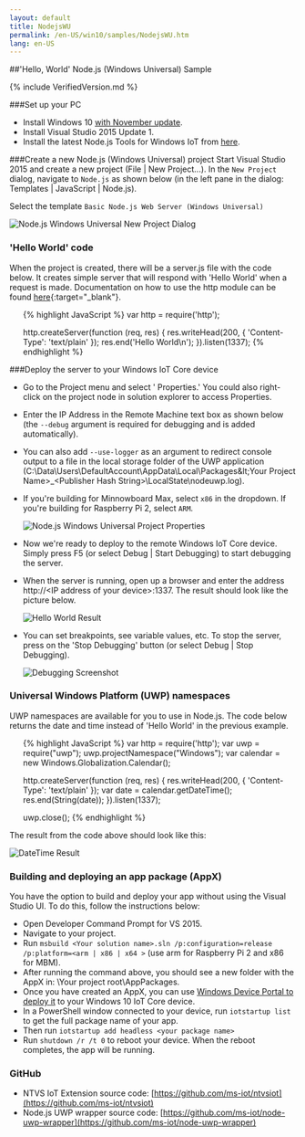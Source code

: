 ```yaml
---
layout: default
title: NodejsWU
permalink: /en-US/win10/samples/NodejsWU.htm
lang: en-US
---
```


##'Hello, World' Node.js (Windows Universal) Sample

{% include VerifiedVersion.md %}

###Set up your PC
* Install Windows 10 [with November update](http://windows.microsoft.com/en-us/windows-10/windows-update-faq).
* Install Visual Studio 2015 Update 1.
* Install the latest Node.js Tools for Windows IoT from [here](http://aka.ms/ntvsiotlatest).


###Create a new Node.js (Windows Universal) project
Start Visual Studio 2015 and create a new project (File \| New Project...). In the `New Project` dialog, navigate to `Node.js` as shown below (in the left pane in the dialog: Templates \| JavaScript \| Node.js).

Select the template `Basic Node.js Web Server (Windows Universal)`

![Node.js Windows Universal New Project Dialog]({{site.baseurl}}/images/Nodejs/nodejswu-newprojectdialog.png)


### 'Hello World' code
When the project is created, there will be a server.js file with the code below. It creates simple server that will respond with 'Hello World' when a request is made. Documentation on how to use the http module can be found [here](https://nodejs.org/api/http.html){:target="_blank"}.
<UL>
{% highlight JavaScript %}
var http = require('http');

http.createServer(function (req, res) {
    res.writeHead(200, { 'Content-Type': 'text/plain' });
    res.end('Hello World\n');
}).listen(1337);
{% endhighlight %}
</UL>


###Deploy the server to your Windows IoT Core device
* Go to the Project menu and select '<Your project name> Properties.' You could also right-click on the project node in solution explorer to access Properties.
* Enter the IP Address in the Remote Machine text box as shown below (the `--debug` argument is required for debugging and is added automatically).
* You can also add `--use-logger` as an argument to redirect console output to a file in the local storage folder of the UWP application
  (C:\Data\Users\DefaultAccount\AppData\Local\Packages\&lt;Your Project Name&gt;_&lt;Publisher Hash String&gt;\LocalState\nodeuwp.log).
* If you're building for Minnowboard Max, select `x86` in the dropdown.  If you're building for Raspberry Pi 2, select `ARM`.

    ![Node.js Windows Universal Project Properties]({{site.baseurl}}/images/Nodejs/nodejswu-properties.png)

* Now we're ready to deploy to the remote Windows IoT Core device. Simply press F5 (or select Debug \| Start Debugging) to start debugging the server.

* When the server is running, open up a browser and enter the address http://&lt;IP address of your device&gt;:1337. The result should look like the picture below.

    ![Hello World Result]({{site.baseurl}}/images/Nodejs/helloworld-ie.png)

* You can set breakpoints, see variable values, etc. To stop the server, press on the 'Stop Debugging' button (or select Debug \| Stop Debugging).

    ![Debugging Screenshot]({{site.baseurl}}/images/Nodejs/debugging-vs.png)


### Universal Windows Platform (UWP) namespaces
UWP namespaces are available for you to use in Node.js. The code below returns the date and time instead of 'Hello World' in the previous example.
<UL>
{% highlight JavaScript %}
var http = require('http');
var uwp = require("uwp");
uwp.projectNamespace("Windows");
var calendar = new Windows.Globalization.Calendar();

http.createServer(function (req, res) {
    res.writeHead(200, { 'Content-Type': 'text/plain' });
    var date = calendar.getDateTime();
    res.end(String(date));
}).listen(1337);

uwp.close();
{% endhighlight %}
</UL>

The result from the code above should look like this:

![DateTime Result]({{site.baseurl}}/images/Nodejs/datetime-ie.png)


### Building and deploying an app package (AppX)
You have the option to build and deploy your app without using the Visual Studio UI. To do this, follow the instructions below:

* Open Developer Command Prompt for VS 2015.
* Navigate to your project.
* Run `msbuild <Your solution name>.sln /p:configuration=release /p:platform=<arm | x86 | x64 >` (use arm for Raspberry Pi 2 and x86 for MBM).
* After running the command above, you should see a new folder with the AppX in: \Your project root\AppPackages.
* Once you have created an AppX, you can use [Windows Device Portal to deploy it]({{site.baseurl}}/{{page.lang}}/win10/tools/DevicePortal.htm#apps) to your Windows 10 IoT Core device.
* In a PowerShell window connected to your device, run `iotstartup list` to get the full package name of your app.
* Then run `iotstartup add headless <your package name>`
* Run `shutdown /r /t 0` to reboot your device. When the reboot completes, the app will be running.


### GitHub
* NTVS IoT Extension source code: [https://github.com/ms-iot/ntvsiot](https://github.com/ms-iot/ntvsiot)
* Node.js UWP wrapper source code: [https://github.com/ms-iot/node-uwp-wrapper](https://github.com/ms-iot/node-uwp-wrapper)
